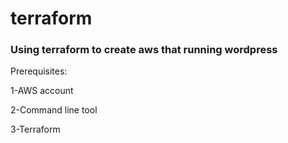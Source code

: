 
# terraform

<h3>Using terraform to create aws that running wordpress </h3>



Prerequisites:  

1-AWS account

2-Command line tool

3-Terraform



